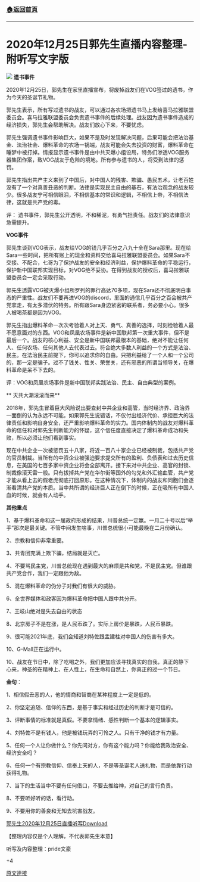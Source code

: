 ###  [:house:返回首頁](https://github.com/ourhimalayas/txt)
---

# 2020年12月25日郭先生直播内容整理-附听写文字版
![]()![](https://gnews.org/wp-content/uploads/2020/12/miles-4.png)
**遗书事件**

2020年12月25日，郭先生在家里直播宣布，将废掉战友们在VOG签过的遗书，作为今天的圣诞节礼物。

郭先生表示，所有写过遗书的战友，可以通过各农场把遗书马上发给喜马拉雅联盟委员会。喜马拉雅联盟委员会负责遗书事件的后续处理。战友因为遗书事件造成的经济损失，郭先生会帮助解决。战友们放心下来，不要忧虑。

郭先生强调遗书事件影响巨大，如果不是及时发现解决问题，后果可能会把法治基金、法治社会、爆料革命的农场一锅端，战友可能会失去投资的财富，爆料革命在睡梦中被打掉。情报显示遗书事件是由中共灭爆小组设局，特务们渗透VOG服务器集团作案，致VOG战友于危险的境地。所有参与遗书的人，将受到法律的惩罚。

郭先生指出共产主义来到了中国后，对中国人的残害、欺骗、愚民五术，让老百姓没有了一个对真善丑恶的判断。法律是实现民主自由的基石，有法治观念的战友较少。很多战友宁可相信眼泪，不相信基本的常识和逻辑，不相信上帝，不相信法律，这就是共产党的毒。

评： 遗书事件，郭先生公开透明，不和稀泥，有勇气担责任。战友们的法律意识急需提升。

**VOG事件**

郭先生谈到VOG表示，战友给VOG的钱几乎百分之八九十全在Sara那里。现在给Sara一些时间，把所有账上的现金和资料交给喜马拉雅联盟委员会。如果Sara不交接、不配合，七哥为了保护战友的安全和经济利益，保护爆料革命的平稳运行，保护新中国联邦实现目标，对VOG绝不妥协。在得到战友的授权后，喜马拉雅联盟委员会一定会采取行动。

郭先生透露VOG被灭爆小组所罗列的罪行高达70多项，现在Sara还不彻底明白事态的严重性。战友们不要再进VOG的discord，里面的通信几乎百分之百会被共产党拿走，有太多潜伏的特务。所有跟Sara身边紧密的联系者，务必要小心。很多人被喝茶都是因为VOG。

郭先生指出爆料革命一次次考验着人对上天、勇气、真善的选择，时刻检验着人最不愿意面对的东西。VOG和凤凰农场事件是新中国联邦第一次重大事件，但不是最后一个。战友的核心利益、安全是新中国联邦最根本的基础，绝对不能让任何人、任何农场、任何其他人去代表过去。符合绝大多数人利益的一个方式是法治、民主。在法治民主前提下，你可以追求你的自由。只把利益给了一个人和一个公司的，那一定是骗子。过不了钱关、性关、荣誉关，还有邪恶的所谓当领导关，在爆料革命是呆不下去的。

评：VOG和凤凰农场事件是新中国联邦实践法治、民主、自由典型的案例。

** 灭共大潮滚滚而来**

2018年，郭先生冒着巨大风险说出要查封中共企业和高管，当时经济界、政治界一面倒的认为永远不可能。如果郭先生说错话，不仅付出经济代价、承担巨大的法律责任和影响自身安全，还严重影响爆料革命的实力。国内体制内的战友对爆料革命的信任和对郭先生判断能力的怀疑，这个信任度直接决定了爆料革命成功和失败，所以必须让他们看到事实。

现在中共企业一次被惩罚五十八家，将近一百八十家企业已经被制裁，包括共产党的官员制裁。当所有的中资企业被强迫要求提交所有的盈利、负债表和过去历史信息，在美国的七百多家中资企业将会全部离开。接下来对中共企业、高官的封锁、制裁像滚天雷一般。只有拔掉共产党在华尔街等国外的勾兑和外汇输血管，共产党才能从看上去的假老虎彻底打回原形。在这种情况下，体制内的战友和同胞们会逐渐看清共产党的本质。当中共所谓的经济巨人正在倒下的时候，正在吸所有中国人血的时候，就会有人动手。

**其他重点**

1、基于爆料革命和这一届政府形成的结果，川普总统一定赢。一月二十号以后“举手”那次是最关键。不管中间发生啥事，川普总统很小可能最晚在二月份确认。

2、宗教和信仰非常重要。

3、共青团充满上欺下骗，结局就是灭亡。

4、不要骂民主党，川普总统现在遇到最大的麻烦是共和党，不是民主党。但谁跟共产党合作，我们一定跟他为敌。

5、混在爆料革命的伪分子对我们有很大的威胁。

6、全世界媒体和政客因为爆料革命把中国人跟中共分开。

7、王岐山绝对是失去自由的状态

8、北京房子不是在涨，是人民币跌了。实际上房价是暴跌，人民币暴跌。

9、很可能2021年底，我们会知道刘特佐跟孟建柱对中国人的伤害有多大。

10、G-Mall正在运行中。

10、战友在节日中，除了吃喝之外，我们更加应该寻找真实的自我，真正的静下心来，神圣的在精神上、在人性上，在生命和自然上，你真正的过一个节日。

**金句**：

1、相信假丑恶的人，他的情商和智商在某种程度上一定是低的。

2、你坚定追随、信仰的东西，是基于事实和经过历史的判断才是可信的。

3、评断事情的标准就是真假。不要拿情绪、感性判断一个基本的逻辑事实。

4、刘特佐不是有钱人，他是被钱玩弄的可怜之人。只有干净的钱才有力量。

5、任何一个人让你做什么？你先问对方，你有这个能力吗？你能给我政治安全、经济安全吗？

6、任何一个有宗教信仰、信奉上天的人，不是等圣诞老人送礼物，而是依靠行动获得礼物。

7、当下的生活当中不要有任何借口，不要去推给神，对自己的言行负责。

8、不要听好听的话，看行动。

9、不要用你的善良和无知去坑害战友。

[郭先生2020年12月25日直播听写](https://gnews.org/wp-content/uploads/2020/12/郭先生2020年12月25日直播听写.pdf)[Download](https://gnews.org/wp-content/uploads/2020/12/郭先生2020年12月25日直播听写.pdf)

【整理内容仅是个人理解，不代表郭先生本意】

听写及内容整理：pride文豪

+4

[原文連接](https://gnews.org/zh-hans/691455/)